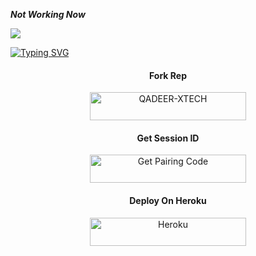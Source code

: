***Not Working Now***



<a><img src='https://qu.ax/bBkkd.jpg'/></a>


<a href="https://git.io/typing-svg"><img src="https://readme-typing-svg.demolab.com?font=Black+Ops+One&size=100&pause=1000&color=FFF5BF0&center=true&width=1000&height=200&lines=QADEER-XTECH" alt="Typing SVG" /></a>

 

<h4 align="center">Fork Rep</h4>
<p style="text-align: center; font-size: 1.2em;">


  <p align="center">
  <a href="https://github.com/Qadeer-bhai/QADEER-XTECH/fork"><img title="QADEER-XTECH" src="https://img.shields.io/badge/FORK-QADEER XTECH-h?color=green&style=for-the-badge&logo=stackshare"/< width=250 height=45/p></a>



<h4 align="center">Get Session ID</h4>
<p style="text-align: center; font-size: 1.2em;">




<p align="center">  
<a href='https://base64-lite-55aa246d37d8.herokuapp.com/' target="_blank"><img alt='Get Pairing Code' src='https://img.shields.io/badge/Get%20Pairing%20Code-yellow?style=for-the-badge&logo=codefactor&logoColor=yellow'/< width=250 height=45/p></a>




<h4 align="center">Deploy On Heroku</h4>
<p style="text-align: center; font-size: 1.2em;">




<p align="center">
<a href='https://dashboard.heroku.com/new-app?template=https://github.com/Qadeer-bhai/QADEER-XTECH' target="_blank"><img alt='Heroku' src='https://img.shields.io/badge/-heroku ‎ deploy-purple?style=for-the-badge&logo=heroku&logoColor=white'/< width=250 height=45/p></a>

  <div style="height: 10px;"></div>
  

